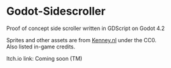 # Godot-Sidescroller
Proof of concept side scroller written in GDScript on Godot 4.2  

Sprites and other assets are from [Kenney.nl](https://www.kenney.nl/) under the CC0.  
Also listed in-game credits.  

Itch.io link: Coming soon (TM)  
